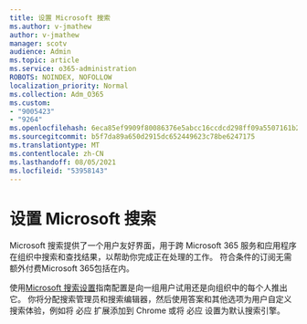 ```yaml
---
title: 设置 Microsoft 搜索
ms.author: v-jmathew
author: v-jmathew
manager: scotv
audience: Admin
ms.topic: article
ms.service: o365-administration
ROBOTS: NOINDEX, NOFOLLOW
localization_priority: Normal
ms.collection: Adm_O365
ms.custom:
- "9005423"
- "9264"
ms.openlocfilehash: 6eca85ef9909f80086376e5abcc16ccdcd298ff09a5507161b222447d9f690c0
ms.sourcegitcommit: b5f7da89a650d2915dc652449623c78be6247175
ms.translationtype: MT
ms.contentlocale: zh-CN
ms.lasthandoff: 08/05/2021
ms.locfileid: "53958143"
---
```

# <a name="set-up-microsoft-search"></a>设置 Microsoft 搜索

Microsoft 搜索提供了一个用户友好界面，用于跨 Microsoft 365 服务和应用程序在组织中搜索和查找结果，以帮助你完成正在处理的工作。 符合条件的订阅无需额外付费Microsoft 365包括在内。

使用[Microsoft 搜索设置](https://go.microsoft.com/fwlink/?linkid=2156919)指南配置是向一组用户试用还是向组织中的每个人推出它。 你将分配搜索管理员和搜索编辑器，然后使用答案和其他选项为用户自定义搜索体验，例如将 必应 扩展添加到 Chrome 或将 必应 设置为默认搜索引擎。
